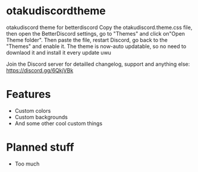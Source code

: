 # otakudiscordtheme
otakudiscord theme for betterdiscord
Copy the otakudiscord.theme.css file, then open the BetterDiscord settings, go to "Themes" and click on"Open Theme folder". Then paste the file, restart Discord, go back to the "Themes" and enable it. The theme is now-auto updatable, so no need to downlaod it and install it every update uwu

Join the Discord server for detailled changelog, support and anything else: https://discord.gg/6QkjVBk

# Features
* Custom colors
* Custom backgrounds
* And some other cool custom things 
# Planned stuff
* Too much
